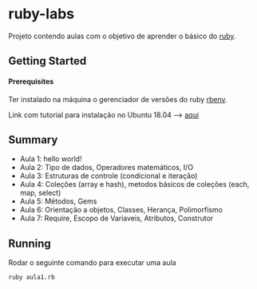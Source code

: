 ruby-labs
====

Projeto contendo aulas com o objetivo de aprender o básico do [ruby](https://ruby-doc.org/).


## Getting Started

#### Prerequisites

Ter instalado na máquina o gerenciador de versões do ruby [rbenv](https://github.com/rbenv/rbenv).

Link com tutorial para instalação no Ubuntu 18.04 --> [aqui](https://www.digitalocean.com/community/tutorials/how-to-install-ruby-on-rails-with-rbenv-on-ubuntu-18-04)


## Summary

- Aula 1: hello world!
- Aula 2: Tipo de dados, Operadores matemáticos, I/O
- Aula 3: Estruturas de controle (condicional e iteração)
- Aula 4: Coleções (array e hash), metodos básicos de coleções (each, map, select)
- Aula 5: Métodos, Gems
- Aula 6: Orientação a objetos, Classes, Herança, Polimorfismo
- Aula 7: Require, Escopo de Variaveis, Atributos, Construtor

## Running

Rodar o seguinte comando para executar uma aula

```shell
ruby aula1.rb
```

